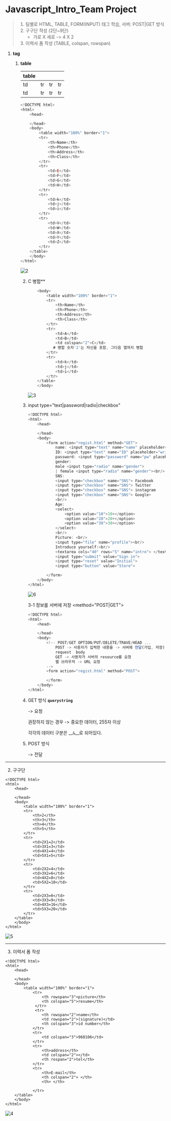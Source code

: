 # Javascript_Intro_Team Project

> 1. 팀별로 HTML, TABLE, FORM(INPUT) 태그 학습, 서버: POST|GET 방식
> 2. 구구단 작성 (2단~9단)
>    - 가로 X 세로 -> 4 X 2
> 3. 이력서 폼 작성 (TABLE, colspan, rowspan)

1. **tag**

   1. **table**

      | table |      |      |      |
      | ----- | ---- | ---- | ---- |
      | td    | tr   | tr   | tr   |
      | td    | tr   | tr   | tr   |

      ```javascript
      <!DOCTYPE html>
      <html>
          <head>
      
          </head>
          <body>
              <table width="100%" border="1">
              <tr>
                  <th>Name</th>
                  <th>Phone</th>
                  <th>Address</th>
                  <th>Class</th>
              </tr>
              <tr>
                  <td>E</td>
                  <td>F</td>
                  <td>G</td>
                  <td>H</td>
              </tr>
              <tr>
                  <td>k</td>
                  <td>j</td>
                  <td>i</td>
              </tr>
              <tr>
                  <td>V</td>
                  <td>W</td>
                  <td>X</td>
                  <td>Y</td>
                  <td>Z</td>
              </tr>
          </table>
          </body>
      </html>
      ```

      ![2](https://user-images.githubusercontent.com/34231229/72865166-2789ae80-3d1a-11ea-918d-f77bb79f50bf.JPG)

      2. <td colspan="2">C</td> 병합**

         ```javascript
             <body>
                 <table width="100%" border="1">
                 <tr>
                     <th>Name</th>
                     <th>Phone</th>
                     <th>Address</th>
                     <th>Class</th>
                 </tr>
                 <tr>
                     <td>A</td>
                     <td>B</td>
                     <td colspan="2">C</td> 
         			# 병합 숫자'2'는 자신을 포함, 그다음 열까지 병합
                 </tr>
                 <tr>
                     <td>k</td>
                     <td>j</td>
                     <td>i</td>
                 </tr>
             </table>
             </body>
         ```

         ![3](https://user-images.githubusercontent.com/34231229/72865280-8d763600-3d1a-11ea-98f3-f704b50bc258.JPG)

      3. input type="text|password|radio|checkbox"

         ```javascript
         <!DOCTYPE html>
         <html>
             <head>
         
             </head>
             <body>
                 <form action="regist.html" method="GET">
                     name: <input type="text" name="name" placeholder="write your name"><br/>
                     ID: <input type="text" name="ID" placeholder="write your ID"><br/>
                     password: <input type="password" name="pw" placeholder="write your passwd"><br/>
                     gender:
                     male <input type="radio" name="gender">
                     | female <input type="radio" name="gender"><br/>
                     SNS: 
                     <input type="checkbox" name="SNS"> Facebook
                     <input type="checkbox" name="SNS"> Twitter
                     <input type="checkbox" name="SNS"> instagram
                     <input type="checkbox" name="SNS"> Google+
                     <br/>
                     Age: 
                     <select>
                         <option value="10">10+</option>
                         <option value="20">20+</option>
                         <option value="30">30+</option>
                     </select>
                     <br/>
                     Picture: <br/>
                     <input type="file" name="profile"><br/>
                     Introduce yourself:<br/>
                     <textarea cols="40" rows="5" name="intro"> </textarea><br/>
                     <input type="submit" value="Sign in">
                     <input type="reset" value="Initial">
                     <input type="button" value="Store">
         
                 </form>
             </body>
         </html>
         ```

         ![6](https://user-images.githubusercontent.com/34231229/72868366-29a53a80-3d25-11ea-93c5-9e7e6acd7459.jpg)

         3-1 정보를 서버에 저장 <method="POST|GET">

         ```javascript
         <!DOCTYPE html>
         <html>
             <head>
         
             </head>
             <body>
                 <!-- POST/GET OPTION/PUT/DELETE/TRAVE/HEAD ...
                     POST -> 사용자가 입력한 내용을 -> 서버에 전달(가입, 저장)
                     request  body
                     GET -> 사용자가 서버의 resource를 요청
                     웹 브라우저 -> URL 요청
                 -->
                 <form action="regist.html" method="POST">
         
                 </form>
             </body>
         </html>
         ```

      4. GET 방식 __`querystring`__

         -> 요청

          권장하지 않는 경우 -> 중요한 데이터, 255자 이상

          각각의 데이터 구분은 __`&`__로 되어있다.

      5. POST 방식
      
         -> 전달

---

2.  구구단

```
<!DOCTYPE html>
<html>
    <head>

    </head>
    <body>
        <table width="100%" border="1">
        <tr>
            <th>2</th>
            <th>3</th>
            <th>4</th>
            <th>5</th>
        </tr>
        <tr>
            <td>2X1=2</td>
            <td>3X1=3</td>
            <td>4X1=4</td>
            <td>5X1=5</td>
        </tr>
        <tr>
            <td>2X2=4</td>
            <td>3X2=6</td>
            <td>4X2=8</td>
            <td>5X2=10</td>
        </tr>
        <tr>
            <td>2X3=6</td>
            <td>3X3=9</td>
            <td>4X3=16</td>
            <td>5X3=20</td>
        </tr>
    </table>
    </body>
</html>
```

![5](https://user-images.githubusercontent.com/34231229/72867395-23618f00-3d22-11ea-9f7e-5ca7c47a0093.JPG)

---

3.  이력서 폼 작성

   ```
   <!DOCTYPE html>
   <html>
       <head>
   
       </head>
       <body>
           <table width="100%" border="1">
               <tr>
                   <th rowspan="3">picture</th>
                   <th colspan="5">resume</th>
                </tr>
                <tr>
                   <th rowspan="2">name</th>
                   <td rowspan="2">(signature)</td>
                   <th colspan="3">id number</th>
               </tr>
               <tr>
                   <td colspan="3">960106</td>
               </tr>
               <tr>
                   <th>address</th>
                   <td colspan="2"></td>
                   <th rospan="2">tel</th>
               </tr>
               <tr> 
                   <th>E-mail</th>
                   <th colspan="2"> </th>
                   <th> </th>
   
               </tr>
       </table>
       </body>
   </html>
   ```

   ![4](https://user-images.githubusercontent.com/34231229/72867376-10e75580-3d22-11ea-9127-83b6e2eac797.JPG)

   
